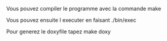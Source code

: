 
Vous pouvez compiler le programme avec la commande 
	make

Vous pouvez ensuite l executer en faisant
	./bin/exec

Pour generez le doxyfile tapez
	make doxy